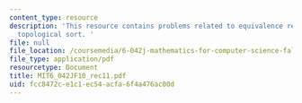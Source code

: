 ```yaml
---
content_type: resource
description: 'This resource contains problems related to equivalence relations, chains,
  topological sort. '
file: null
file_location: /coursemedia/6-042j-mathematics-for-computer-science-fall-2010/fcc8472ce1c1ec54acfa6f4a476ac00d_MIT6_042JF10_rec11.pdf
file_type: application/pdf
resourcetype: Document
title: MIT6_042JF10_rec11.pdf
uid: fcc8472c-e1c1-ec54-acfa-6f4a476ac00d
---
```

